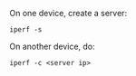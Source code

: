 On one device, create a server:
```
iperf -s 
```

On another device, do:
```
iperf -c <server ip>
```
